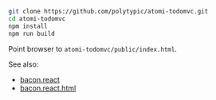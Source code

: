 ```bash
git clone https://github.com/polytypic/atomi-todomvc.git
cd atomi-todomvc
npm install
npm run build
```

Point browser to `atomi-todomvc/public/index.html`.

See also:
* [bacon.react](https://github.com/polytypic/bacon.react)
* [bacon.react.html](https://github.com/polytypic/bacon.react.html)
